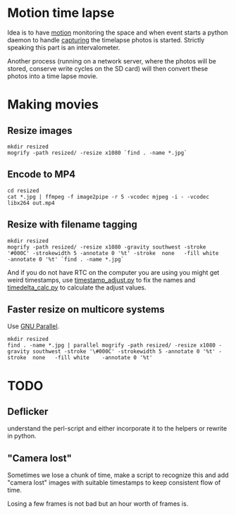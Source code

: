 Motion time lapse
=================

Idea is to have [motion][motionweb] monitoring the space and when event starts a python daemon
to handle [capturing][captureweb] the timelapse photos is started. Strictly speaking this part is 
an intervalometer.

Another process (running on a network server, where the photos will be stored, conserve write cycles on the SD card)
will then convert these photos into a time lapse movie.

[motionweb]: http://www.lavrsen.dk/foswiki/bin/view/Motion
[captureweb]: http://capture.sourceforge.net/

# Making movies

## Resize images

    mkdir resized
    mogrify -path resized/ -resize x1080 `find . -name *.jpg`

## Encode to MP4

    cd resized
    cat *.jpg | ffmpeg -f image2pipe -r 5 -vcodec mjpeg -i - -vcodec libx264 out.mp4

## Resize with filename tagging

    mkdir resized
    mogrify -path resized/ -resize x1080 -gravity southwest -stroke '#000C' -strokewidth 5 -annotate 0 '%t' -stroke  none   -fill white    -annotate 0 '%t' `find . -name *.jpg`

And if you do not have RTC on the computer you are using you might get weird timestamps, use [timestamp_adjust.py](./timestamp_adjust.py) to fix the names and [timedelta_calc.py](./timedelta_calc.py) to calculate the adjust values.

## Faster resize on multicore systems

Use [GNU Parallel][gnuparallel].

    mkdir resized
    find . -name *.jpg | parallel mogrify -path resized/ -resize x1080 -gravity southwest -stroke '\#000C' -strokewidth 5 -annotate 0 '%t' -stroke  none   -fill white    -annotate 0 '%t'

[gnuparallel]: http://www.gnu.org/software/parallel/

# TODO

## Deflicker

understand the perl-script and either incorporate it to the helpers or rewrite in python.

## "Camera lost"

Sometimes we lose a chunk of time, make a script to recognize this and add "camera lost" images with suitable timestamps to keep consistent flow of time.

Losing a few frames is not bad but an hour worth of frames is.

